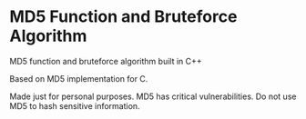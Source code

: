 # MD5 Function and Bruteforce Algorithm
 MD5 function and bruteforce algorithm built in C++
 
 Based on MD5 implementation for C.
 
 Made just for personal purposes. MD5 has critical vulnerabilities. Do not use MD5 to hash sensitive information.